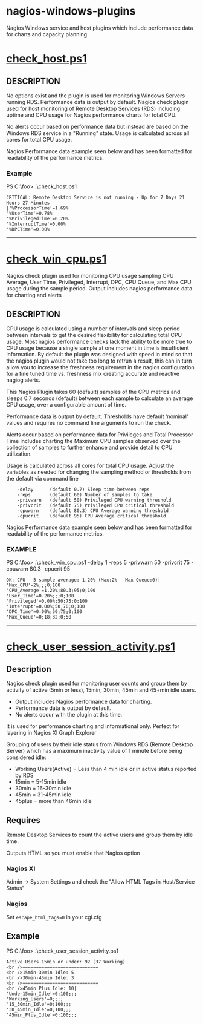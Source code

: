 # nagios-windows-plugins
Nagios Windows service and host plugins which include performance data for charts and capacity planning

# [check_host.ps1](check_host.ps1)

## DESCRIPTION 
No options exist and the plugin is used for monitoring Windows Servers running RDS. Performance data is output by default. Nagios
check plugin used for host monitoring of Remote Desktop Services (RDS) including uptime and CPU usage for Nagios performance charts
for total CPU.

No alerts occur based on performance data but instead are based on the Windows RDS service in a "Running" state.
Usage is calculated across all cores for total CPU usage.

Nagios Performance data example seen below and has been formatted for readability of the performance metrics.

### Example
PS C:\foo> .\check_host.ps1
	
	CRITICAL: Remote Desktop Service is not running - Up for 7 Days 21 Hours 27 Minutes
	|'%ProcessorTime'=1.69% 
	'%UserTime'=0.78% 
	'%PrivilegedTime'=0.20% 
	'%InterruptTime'=0.00% 
	'%DPCTime'=0.00%
---

# [check_win_cpu.ps1](check_win_cpu.ps1)
Nagios check plugin used for monitoring CPU usage sampling CPU Average, User Time, Privileged, Interrupt, DPC, CPU Queue,
and Max CPU usage during the sample period. Output includes nagios performance data for charting and alerts
	
## DESCRIPTION 
CPU usage is calculated using a number of intervals and sleep period between intervals to get the desired flexibility for
calculating total CPU usage. Most nagios performance checks lack the ability to be more true to CPU usage because 
a single sample at one moment in time is insufficient information. By default the plugin was designed with speed in mind
so that the nagios plugin would not take too long to retrun a result, this can in turn allow you to increase the freshness
requirement in the nagios configuration for a fine tuned time vs. freshness mix creating accurate and reactive nagiog alerts.
	
This Nagios Plugin takes 60 (default) samples of the CPU metrics and sleeps 0.7 seconds (default) between each sample to calculate an average CPU usage, over a configurable amount of time.
	
Performance data is output by default.
Thresholds have default 'nominal' values and requires no command line arguments to run the check.
    
Alerts occur based on performance data for Privileges and Total Processor Time
Includes charting the Maximum CPU samples observed over the collection of samples
to further enhance and provide detail to CPU utilization.
	
Usage is calculated across all cores for total CPU usage.  Adjust the variables as needed for changing the sampling method
or thresholds from the default via command line
	
		-delay 		(default 0.7) Sleep time between reps
		-reps 		(default 60) Number of samples to take
		-privwarn 	(default 50) Privileged CPU warning threshold
		-privcrit 	(default 75) Privileged CPU critical threshold
		-cpuwarn 	(default 80.3) CPU Average warning threshold
		-cpucrit 	(default 95) CPU Average critical threshold
		
Nagios Performance data example seen below and has been formatted for readability of the performance metrics.

### EXAMPLE 
PS C:\foo> .\check_win_cpu.ps1 -delay 1 -reps 5 -privwarn 50  -privcrit 75 -cpuwarn 80.3 -cpucrit 95
	
	OK: CPU - 5 sample average: 1.20% (Max:2% - Max Queue:0)|
	'Max_CPU'=2%;;;0;100
	'CPU_Average'=1.20%;80.3;95;0;100
	'User_Time'=0.20%;;;0;100
	'Privileged'=0.00%;50;75;0;100
	'Interrupt'=0.00%;50;70;0;100
	'DPC_Time'=0.00%;50;75;0;100
	'Max_Queue'=0;18;32;0;50

---

# [check_user_session_activity.ps1](check_user_session_activity.ps1)

## Description

Nagios check plugin used for monitoring user counts and group them by activity of active (5min or less), 15min, 30min, 45min and 45+min idle users.
* Output includes Nagios performance data for charting.
* Performance data is output by default.
* No alerts occur with the plugin at this time. 

It is used for performance charting and informational only.
Perfect for layering in Nagios XI Graph Explorer

Grouping of users by their idle status from Windows RDS (Remote Desktop Server) 
which has a maximum inactivity value of 1 minute before being considered idle:

* Working Users(Active) = Less than 4 min idle or in active status reported by RDS
* 15min = 5-15min idle
* 30min	= 16-30min idle
* 45min = 31-45min idle
* 45plus = more than 46min idle

## Requires
Remote Desktop Services to count the active users and group them by idle time.

Outputs HTML so you must enable that Nagios option

### Nagios XI
Admin -> System Settings and check the "Allow HTML Tags in Host/Service Status" 

### Nagios
Set `escape_html_tags=0` in your cgi.cfg

	
## Example 

PS C:\foo> .\check_user_session_activity.ps1
	
	Active Users 15min or under: 92 (37 Working)
	<br />============================
	<br />15min-30min Idle: 5
	<br />30min-45min Idle: 3
	<br />============================
	<br />45min Plus Idle: 10|
	'Under15min_Idle'=0;100;;;
	'Working_Users'=0;;;;
	'15_30min_Idle'=0;100;;;
	'30_45min_Idle'=0;100;;;
	'45min_Plus_Idle'=0;100;;;
